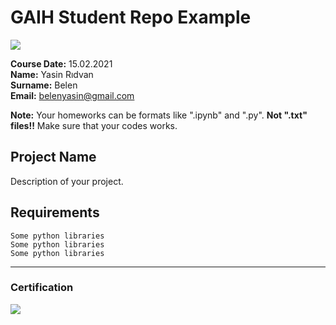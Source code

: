# GAIH Student Repo Example
![](img/logo.png)

**Course Date:** 15.02.2021  
**Name:** Yasin Rıdvan  
**Surname:** Belen  
**Email:** belenyasin@gmail.com  

**Note:** Your homeworks can be formats like ".ipynb" and ".py". **Not ".txt" files!!** Make sure that your codes works.  

## Project Name
Description of your project.

## Requirements
```
Some python libraries
Some python libraries
Some python libraries
```
---

### Certification
![](img/certificate_ex.png)

